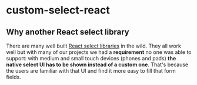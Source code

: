 # custom-select-react
## Why another React select library
There are many well built [React select libraries](https://github.com/brillout/awesome-react-components#select) in the wild. They all work well but with many of our projects we had a **requirement** no one was able to support: with medium and small touch devices (phones and pads) **the native select UI has to be shown instead of a custom one**. That's because the users are familiar with that UI and find it more easy to fill that form fields.

